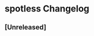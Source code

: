 <!-- Keep a Changelog guide -> https://keepachangelog.com -->

# spotless Changelog

## [Unreleased]
